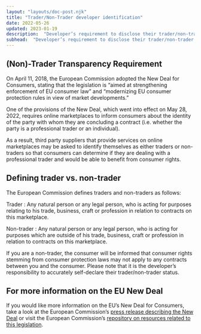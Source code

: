 ```yaml
---
layout: "layouts/doc-post.njk"
title: "Trader/Non-Trader developer identification"
date: 2022-05-26
updated: 2023-01-19
description:  "Developer’s requirement to disclose their trader/non-trader status."
subhead:  "Developer’s requirement to disclose their trader/non-trader status."
---
```


## (Non)-Trader Transparency Requirement

On April 11, 2018, the European Commission adopted the New Deal for Consumers, stating that the
legislation is “aimed at strengthening enforcement of EU consumer law” and “modernizing EU consumer
protection rules in view of market developments.”

One of the provisions of the New Deal, which went into effect on May 28, 2022, requires online
marketplaces to inform consumers about the identity of the party with whom they are concluding a
contract (i.e. whether the party is a professional trader or an individual).

As a result, third party suppliers that provide services on online marketplaces may be asked to
identify themselves as either traders or non-traders so that consumers can determine if they are
dealing with a professional trader and would be able to benefit from consumer rights.

## Defining trader vs. non-trader

The European Commission defines traders and non-traders as follows:

Trader
: Any natural person or any legal person, who is acting for purposes relating to his trade,
business, craft or profession in relation to contracts on this marketplace.

Non-trader
: Any natural person or any legal person, who is acting for purposes which are outside of
his trade, business, craft or profession in relation to contracts on this marketplace.

If you are a non-trader, the consumer will be informed that consumer rights stemming from consumer
protection laws may not apply to any contracts between you and the consumer.  Please note that it is
the developer’s responsibility to accurately self-declare their trader/non-trader status.

## For more information on the EU New Deal 

If you would like more information on the EU’s New Deal for Consumers, take a look at the European
Commission’s [press release describing the New Deal][press-release-new-deal] or visit the European
Commission’s [repository on resources related to this legislation][related-resources].


[press-release-new-deal]: https://ec.europa.eu/commission/presscorner/detail/en/IP_18_3041
[related-resources]: https://ec.europa.eu/newsroom/just/items/620435/en
